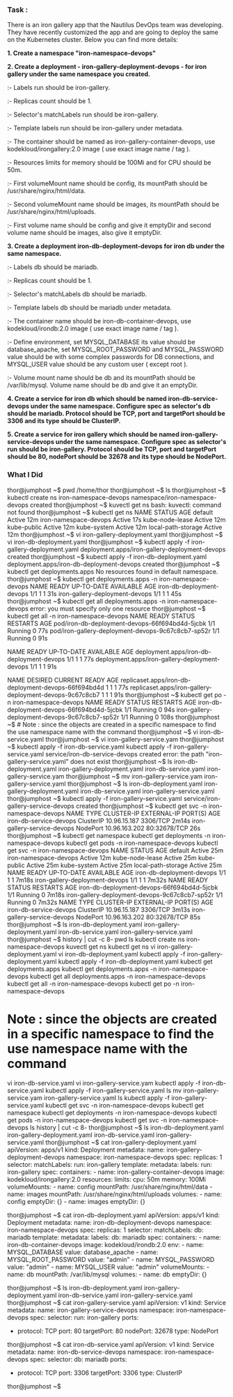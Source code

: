 ### Task :

There is an iron gallery app that the Nautilus DevOps team was developing. They have recently customized the app and are going to deploy the same on the Kubernetes cluster. Below you can find more details:

**1. Create a namespace "iron-namespace-devops"**

**2. Create a deployment - iron-gallery-deployment-devops - for iron gallery under the same namespace you created.**

:- Labels run should be iron-gallery.

:- Replicas count should be 1.

:- Selector's matchLabels run should be iron-gallery.

:- Template labels run should be iron-gallery under metadata.

:- The container should be named as iron-gallery-container-devops, use kodekloud/irongallery:2.0 image ( use exact image name / tag ).

:- Resources limits for memory should be 100Mi and for CPU should be 50m.

:- First volumeMount name should be config, its mountPath should be /usr/share/nginx/html/data.

:- Second volumeMount name should be images, its mountPath should be /usr/share/nginx/html/uploads.

:- First volume name should be config and give it emptyDir and second volume name should be images, also give it emptyDir.

**3. Create a deployment iron-db-deployment-devops for iron db under the same namespace.**

:- Labels db should be mariadb.

:- Replicas count should be 1.

:- Selector's matchLabels db should be mariadb.

:- Template labels db should be mariadb under metadata.

:- The container name should be iron-db-container-devops, use kodekloud/irondb:2.0 image ( use exact image name / tag ).

:- Define environment, set MYSQL_DATABASE its value should be database_apache, set MYSQL_ROOT_PASSWORD and MYSQL_PASSWORD value should be with some complex passwords for DB connections, and MYSQL_USER value should be any custom user ( except root ).

:- Volume mount name should be db and its mountPath should be /var/lib/mysql. Volume name should be db and give it an emptyDir.


**4. Create a service for iron db which should be named iron-db-service-devops under the same namespace. Configure spec as selector's db should be mariadb. Protocol should be TCP, port and targetPort should be 3306 and its type should be ClusterIP.**


**5. Create a service for iron gallery which should be named iron-gallery-service-devops under the same namespace. Configure spec as selector's run should be iron-gallery. Protocol should be TCP, port and targetPort should be 80, nodePort should be 32678 and its type should be NodePort.**



### What I Did


thor@jumphost ~$ pwd
/home/thor
thor@jumphost ~$ ls
thor@jumphost ~$ kubectl create ns iron-namespace-devops
namespace/iron-namespace-devops created
thor@jumphost ~$ kuvectl get ns
bash: kuvectl: command not found
thor@jumphost ~$ kubectl get ns
NAME                    STATUS   AGE
default                 Active   12m
iron-namespace-devops   Active   17s
kube-node-lease         Active   12m
kube-public             Active   12m
kube-system             Active   12m
local-path-storage      Active   12m
thor@jumphost ~$ vi iron-gallery-deployment.yaml
thor@jumphost ~$ vi iron-db-deployment.yaml
thor@jumphost ~$ kubectl apply -f iron-gallery-deployment.yaml 
deployment.apps/iron-gallery-deployment-devops created
thor@jumphost ~$ kubectl apply -f iron-db-deployment.yaml 
deployment.apps/iron-db-deployment-devops created
thor@jumphost ~$ kubectl get deployments.apps 
No resources found in default namespace.
thor@jumphost ~$ kubectl get deployments.apps -n iron-namespace-devops 
NAME                             READY   UP-TO-DATE   AVAILABLE   AGE
iron-db-deployment-devops        1/1     1            1           31s
iron-gallery-deployment-devops   1/1     1            1           45s
thor@jumphost ~$ kubectl get all deployments.apps -n iron-namespace-devops 
error: you must specify only one resource
thor@jumphost ~$ kubectl get all  -n iron-namespace-devops NAME                                                 READY   STATUS    RESTARTS   AGE
pod/iron-db-deployment-devops-66f694bd4d-5jcbk       1/1     Running   0          77s
pod/iron-gallery-deployment-devops-9c67c8cb7-sp52r   1/1     Running   0          91s

NAME                                             READY   UP-TO-DATE   AVAILABLE   AGE
deployment.apps/iron-db-deployment-devops        1/1     1            1           77s
deployment.apps/iron-gallery-deployment-devops   1/1     1            1           91s

NAME                                                       DESIRED   CURRENT   READY   AGE
replicaset.apps/iron-db-deployment-devops-66f694bd4d       1         1         1       77s
replicaset.apps/iron-gallery-deployment-devops-9c67c8cb7   1         1         1       91s
thor@jumphost ~$ kubectl get po -n iron-namespace-devops 
NAME                                             READY   STATUS    RESTARTS   AGE
iron-db-deployment-devops-66f694bd4d-5jcbk       1/1     Running   0          94s
iron-gallery-deployment-devops-9c67c8cb7-sp52r   1/1     Running   0          108s
thor@jumphost ~$ # Note : since the objects are created in a specific namespace to find the use namespace name with the command
thor@jumphost ~$ vi iron-db-service.yaml
thor@jumphost ~$ vi iron-gallery-service.yam
thor@jumphost ~$ kubectl apply -f iron-db-service.yaml
kubectl apply -f iron-gallery-service.yaml
service/iron-db-service-devops created
error: the path "iron-gallery-service.yaml" does not exist
thor@jumphost ~$ ls
iron-db-deployment.yaml  iron-gallery-deployment.yaml
iron-db-service.yaml     iron-gallery-service.yam
thor@jumphost ~$ mv iron-gallery-service.yam iron-gallery-service.yaml
thor@jumphost ~$ ls
iron-db-deployment.yaml  iron-gallery-deployment.yaml
iron-db-service.yaml     iron-gallery-service.yaml
thor@jumphost ~$ kubectl apply -f iron-gallery-service.yaml
service/iron-gallery-service-devops created
thor@jumphost ~$ kubectl get svc -n iron-namespace-devops 
NAME                          TYPE        CLUSTER-IP      EXTERNAL-IP   PORT(S)        AGE
iron-db-service-devops        ClusterIP   10.96.15.187    <none>        3306/TCP       2m14s
iron-gallery-service-devops   NodePort    10.96.163.202   <none>        80:32678/TCP   26s
thor@jumphost ~$ kubectl get namespace
kubectl get deployments -n iron-namespace-devops
kubectl get pods -n iron-namespace-devops
kubectl get svc -n iron-namespace-devops
NAME                    STATUS   AGE
default                 Active   25m
iron-namespace-devops   Active   12m
kube-node-lease         Active   25m
kube-public             Active   25m
kube-system             Active   25m
local-path-storage      Active   25m
NAME                             READY   UP-TO-DATE   AVAILABLE   AGE
iron-db-deployment-devops        1/1     1            1           7m18s
iron-gallery-deployment-devops   1/1     1            1           7m32s
NAME                                             READY   STATUS    RESTARTS   AGE
iron-db-deployment-devops-66f694bd4d-5jcbk       1/1     Running   0          7m18s
iron-gallery-deployment-devops-9c67c8cb7-sp52r   1/1     Running   0          7m32s
NAME                          TYPE        CLUSTER-IP      EXTERNAL-IP   PORT(S)        AGE
iron-db-service-devops        ClusterIP   10.96.15.187    <none>        3306/TCP       3m13s
iron-gallery-service-devops   NodePort    10.96.163.202   <none>        80:32678/TCP   85s
thor@jumphost ~$ ls
iron-db-deployment.yaml  iron-gallery-deployment.yaml
iron-db-service.yaml     iron-gallery-service.yaml
thor@jumphost ~$ history | cut -c 8-
pwd
ls
kubectl create ns iron-namespace-devops
kuvectl get ns
kubectl get ns
vi iron-gallery-deployment.yaml
vi iron-db-deployment.yaml
kubectl apply -f iron-gallery-deployment.yaml 
kubectl apply -f iron-db-deployment.yaml 
kubectl get deployments.apps 
kubectl get deployments.apps -n iron-namespace-devops 
kubectl get all deployments.apps -n iron-namespace-devops 
kubectl get all  -n iron-namespace-devops 
kubectl get po -n iron-namespace-devops 
# Note : since the objects are created in a specific namespace to find the use namespace name with the command
vi iron-db-service.yaml
vi iron-gallery-service.yam
kubectl apply -f iron-db-service.yaml
kubectl apply -f iron-gallery-service.yaml
ls
mv iron-gallery-service.yam iron-gallery-service.yaml
ls
kubectl apply -f iron-gallery-service.yaml
kubectl get svc -n iron-namespace-devops 
kubectl get namespace
kubectl get deployments -n iron-namespace-devops
kubectl get pods -n iron-namespace-devops
kubectl get svc -n iron-namespace-devops
ls
history | cut -c 8-
thor@jumphost ~$ ls
iron-db-deployment.yaml  iron-gallery-deployment.yaml
iron-db-service.yaml     iron-gallery-service.yaml
thor@jumphost ~$ cat iron-gallery-deployment.yaml 
apiVersion: apps/v1
kind: Deployment
metadata:
  name: iron-gallery-deployment-devops
  namespace: iron-namespace-devops
spec:
  replicas: 1
  selector:
    matchLabels:
      run: iron-gallery
  template:
    metadata:
      labels:
        run: iron-gallery
    spec:
      containers:
      - name: iron-gallery-container-devops
        image: kodekloud/irongallery:2.0
        resources:
          limits:
            cpu: 50m
            memory: 100Mi
        volumeMounts:
        - name: config
          mountPath: /usr/share/nginx/html/data
        - name: images
          mountPath: /usr/share/nginx/html/uploads
      volumes:
      - name: config
        emptyDir: {}
      - name: images
        emptyDir: {}

thor@jumphost ~$ cat iron-db-deployment.yaml 
apiVersion: apps/v1
kind: Deployment
metadata:
  name: iron-db-deployment-devops
  namespace: iron-namespace-devops
spec:
  replicas: 1
  selector:
    matchLabels:
      db: mariadb
  template:
    metadata:
      labels:
        db: mariadb
    spec:
      containers:
      - name: iron-db-container-devops
        image: kodekloud/irondb:2.0
        env:
        - name: MYSQL_DATABASE
          value: database_apache
        - name: MYSQL_ROOT_PASSWORD
          value: "admin"
        - name: MYSQL_PASSWORD
          value: "admin"
        - name: MYSQL_USER
          value: "admin"
        volumeMounts:
        - name: db
          mountPath: /var/lib/mysql
      volumes:
      - name: db
        emptyDir: {}

thor@jumphost ~$ ls
iron-db-deployment.yaml  iron-gallery-deployment.yaml
iron-db-service.yaml     iron-gallery-service.yaml
thor@jumphost ~$  cat iron-gallery-service.yaml 
apiVersion: v1
kind: Service
metadata:
  name: iron-gallery-service-devops
  namespace: iron-namespace-devops
spec:
  selector:
    run: iron-gallery
  ports:
  - protocol: TCP
    port: 80
    targetPort: 80
    nodePort: 32678
  type: NodePort

thor@jumphost ~$  cat iron-db-service.yaml 
apiVersion: v1
kind: Service
metadata:
  name: iron-db-service-devops
  namespace: iron-namespace-devops
spec:
  selector:
    db: mariadb
  ports:
  - protocol: TCP
    port: 3306
    targetPort: 3306
  type: ClusterIP

thor@jumphost ~$ 
